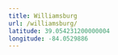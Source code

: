 ```yaml
---
title: Williamsburg
url: /williamsburg/
latitude: 39.054231200000004
longitude: -84.0529886
---
```

